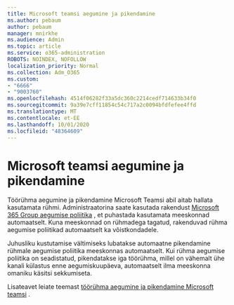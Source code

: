 ```yaml
---
title: Microsoft teamsi aegumine ja pikendamine
ms.author: pebaum
author: pebaum
manager: mnirkhe
ms.audience: Admin
ms.topic: article
ms.service: o365-administration
ROBOTS: NOINDEX, NOFOLLOW
localization_priority: Normal
ms.collection: Adm_O365
ms.custom:
- "6666"
- "9003760"
ms.openlocfilehash: 4514f06282f33a5dc360c2214cedf714633b34f0
ms.sourcegitcommit: 9a39e7cff11854c54c717a2c0094bfdfefee4ffd
ms.translationtype: MT
ms.contentlocale: et-EE
ms.lasthandoff: 10/01/2020
ms.locfileid: "48364609"
---
```

# <a name="team-expiration-and-renewal-in-microsoft-teams"></a>Microsoft teamsi aegumine ja pikendamine

Töörühma aegumine ja pikendamine Microsoft Teamsi abil aitab hallata kasutamata rühmi. Administraatorina saate kasutada rakendust  [Microsoft 365 Group aegumise poliitika](https://docs.microsoft.com/microsoft-365/admin/create-groups/office-365-groups-expiration-policy)  , et puhastada kasutamata meeskonnad automaatselt. Kuna meeskonnad on rühmadega tagatud, rakenduvad rühma aegumise poliitikad automaatselt ka võistkondadele.

Juhusliku kustutamise vältimiseks lubatakse automaatne pikendamine rühmale aegumise poliitika meeskonnas automaatselt. Kui rühma aegumise poliitika on seadistatud, pikendatakse iga töörühma, millel on vähemalt ühe kanali külastus enne aegumiskuupäeva, automaatselt ilma meeskonna omaniku käsitsi sekkumiseta.  

Lisateavet leiate teemast  [töörühma aegumine ja pikendamine Microsoft teamsi](https://docs.microsoft.com/microsoftteams/team-expiration-renewal)  .
